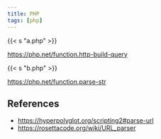 ```yaml
---
title: PHP
tags: [php]
---
```


{{< s "a.php" >}}

<https://php.net/function.http-build-query>

{{< s "b.php" >}}

<https://php.net/function.parse-str>

## References

- <https://hyperpolyglot.org/scripting2#parse-url>
- <https://rosettacode.org/wiki/URL_parser>
